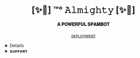 <h1 align="center"><b>[✨🥀] ™°‌ 𝙰𝚕𝚖𝚒𝚐𝚑𝚝𝚢  [✨🥀]</b></h1>

<h4 align="center"> 𝐀 𝐏𝐎𝐖𝐄𝐑𝐅𝐔𝐋 𝐒𝐏𝐀𝐌𝐁𝐎𝐓</h4>

<p align="center"><a href="https://t.me/apni_mehfill 


> ⭐️ Thanks to everyone for using this op ™°‌ 𝙰𝚕𝚖𝚒𝚐𝚑𝚝𝚢 ☠ That is the greatest pleasure we have !


# ᴅᴇᴘʟᴏʏᴍᴇɴᴛ


<details>
<summary><b>ᴅᴇᴘʟᴏʏ ᴛᴏ ʜᴇʀᴏᴋᴜ</b></summary>
<br>

[![Deploy](https://www.herokucdn.com/deploy/button.svg)](https://dashboard.heroku.com/new?template=https://github.com/sidforluv/ALTbot)

</details>


<details>
<summary><b>sᴜᴘᴘᴏʀᴛ</b></summary>
<br>

<p align="center" ><a href="https://t.me/apni_mehfill 

</details>
